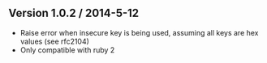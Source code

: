 ## Version 1.0.2 / 2014-5-12

* Raise error when insecure key is being used, assuming all keys are hex values (see rfc2104)
* Only compatible with ruby 2